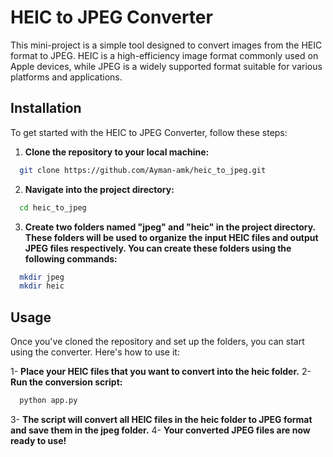 # HEIC to JPEG Converter

This mini-project is a simple tool designed to convert images from the HEIC format to JPEG. HEIC is a high-efficiency image format commonly used on Apple devices, while JPEG is a widely supported format suitable for various platforms and applications.

## Installation

To get started with the HEIC to JPEG Converter, follow these steps:

1. **Clone the repository to your local machine:**


```bash
  git clone https://github.com/Ayman-amk/heic_to_jpeg.git
```

2. **Navigate into the project directory:**

```bash
  cd heic_to_jpeg
```

3. **Create two folders named "jpeg" and "heic" in the project directory. These folders will be used to organize the input HEIC files and output JPEG files respectively. You can create these folders using the following commands:**

```bash
  mkdir jpeg
  mkdir heic
```

## Usage

Once you've cloned the repository and set up the folders, you can start using the converter. Here's how to use it:

1- **Place your HEIC files that you want to convert into the heic folder.**
2- **Run the conversion script:**

```bash
  python app.py
```

3- **The script will convert all HEIC files in the heic folder to JPEG format and save them in the jpeg folder.**
4- **Your converted JPEG files are now ready to use!**
